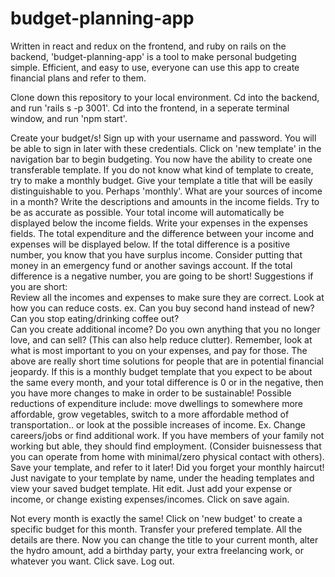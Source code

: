 # budget-planning-app
Written in react and redux on the frontend, and ruby on rails on the backend, 'budget-planning-app' is a tool to make personal budgeting simple.  Efficient, and easy to use, everyone can use this app to create financial plans and refer to them.

Clone down this repository to your local environment.
Cd into the backend, and run 'rails s -p 3001'.
Cd into the frontend, in a seperate terminal window, and run 'npm start'.

Create your budget/s!
Sign up with your username and password.  You will be able to sign in later with these credentials.
Click on 'new template' in the navigation bar to begin budgeting.
You now have the ability to create one transferable template.  If you do not know what kind of template to create, try to make a monthly budget.
Give your template a title that will be easily distinguishable to you.  Perhaps 'monthly'.
What are your sources of income in a month?  Write the descriptions and amounts in the income fields.  Try to be as accurate as possible.
Your total income will automatically be displayed below the income fields.
Write your expenses in the expenses fields.
The total expenditure and the difference between your income and expenses will be displayed below.
If the total difference is a positive number, you know that you have surplus income.
Consider putting that money in an emergency fund or another savings account.
If the total difference is a negative number, you are going to be short!
Suggestions if you are short:  
Review all the incomes and expenses to make sure they are correct.
Look at how you can reduce costs.  ex.  Can you buy second hand instead of new?  Can you stop eating/drinking coffee out?  
Can you create additional income?  Do you own anything that you no longer love, and can sell?  (This can also help reduce clutter).
Remember, look at what is most important to you on your expenses, and pay for those.
The above are really short time solutions for people that are in potential financial jeopardy.  If this is a monthly budget template that you expect to be about the same every month, and your total difference is 0 or in the negative,  then you have more changes to make in order to be sustainable! Possible reductions of expenditure include: move dwellings to somewhere more affordable, grow vegetables, switch to a more affordable method of transportation.. or look at the possible increases of income. Ex. Change careers/jobs or find additional work.  If you have members of your family not working but able, they should find employment.  (Consider buisnessess that you can operate from home with minimal/zero physical contact with others).
Save your template, and refer to it later!
Did you forget your monthly haircut!
Just navigate to your template by name, under the heading templates and view your saved budget template.
Hit edit.  Just add your expense or income, or change existing expenses/incomes.
Click on save again.

Not every month is exactly the same!
Click on 'new budget' to create a specific budget for this month.
Transfer your prefered template.
All the details are there.  Now you can change the title to your current month, alter the hydro amount, add a birthday party, your extra freelancing work, or whatever you want.
Click save. 
Log out.
